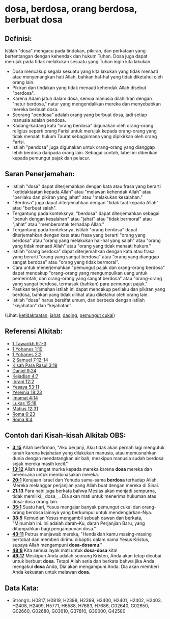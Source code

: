 # dosa, berdosa, orang berdosa, berbuat dosa

## Definisi:

Istilah "dosa" mengacu pada tindakan, pikiran, dan perkataan yang bertentangan dengan kehendak dan hukum Tuhan. Dosa juga dapat merujuk pada tidak melakukan sesuatu yang Tuhan ingin kita lakukan.

* Dosa mencakup segala sesuatu yang kita lakukan yang tidak menaati atau menyenangkan hati Allah, bahkan hal-hal yang tidak diketahui oleh orang lain.
* Pikiran dan tindakan yang tidak menaati kehendak Allah disebut "berdosa".
* Karena Adam jatuh dalam dosa, semua manusia dilahirkan dengan "natur berdosa," natur yang mengendalikan mereka dan menyebabkan mereka berbuat dosa.
* Seorang "pendosa" adalah orang yang berbuat dosa, jadi setiap manusia adalah pendosa.
* Kadang-kadang kata "orang berdosa" digunakan oleh orang-orang religius seperti orang Farisi untuk merujuk kepada orang-orang yang tidak menaati hukum Taurat sebagaimana yang dipikirkan oleh orang Farisi.
* Istilah "pendosa" juga digunakan untuk orang-orang yang dianggap lebih berdosa daripada orang lain. Sebagai contoh, label ini diberikan kepada pemungut pajak dan pelacur.

## Saran Penerjemahan:

* Istilah "dosa" dapat diterjemahkan dengan kata atau frasa yang berarti "ketidaktaatan kepada Allah" atau "melawan kehendak Allah" atau "perilaku dan pikiran yang jahat" atau "melakukan kesalahan."
* "Berdosa" juga dapat diterjemahkan dengan "tidak taat kepada Allah" atau "berbuat salah".
* Tergantung pada konteksnya, "berdosa" dapat diterjemahkan sebagai "penuh dengan kesalahan" atau "jahat" atau "tidak bermoral" atau "jahat" atau "memberontak terhadap Allah."
* Tergantung pada konteksnya, istilah "orang berdosa" dapat diterjemahkan dengan kata atau frasa yang berarti "orang yang berdosa" atau "orang yang melakukan hal-hal yang salah" atau "orang yang tidak menaati Allah" atau "orang yang tidak menaati hukum."
* Istilah "orang berdosa" dapat diterjemahkan dengan kata atau frasa yang berarti "orang yang sangat berdosa" atau "orang yang dianggap sangat berdosa" atau "orang yang tidak bermoral".
* Cara untuk menerjemahkan "pemungut pajak dan orang-orang berdosa" dapat mencakup "orang-orang yang mengumpulkan uang untuk pemerintah, dan orang-orang yang sangat berdosa" atau "orang-orang yang sangat berdosa, termasuk (bahkan) para pemungut pajak."
* Pastikan terjemahan istilah ini dapat mencakup perilaku dan pikiran yang berdosa, bahkan yang tidak dilihat atau diketahui oleh orang lain.
* Istilah "dosa" harus bersifat umum, dan berbeda dengan istilah "kejahatan" dan "kejahatan".

(Lihat: [ketidaktaatan](../other/disobey.md), [jahat](../kt/evil.md), [daging](../kt/flesh.md), [pemungut cukai](../other/tax.md))

## Referensi Alkitab:

* [1 Tawarikh 9:1-3](rc://en/tn/help/1ch/09/01)
* [1 Yohanes 1:10](rc://en/tn/help/1jn/01/10)
* [1 Yohanes 2:2](rc://en/tn/help/1jn/02/02)
* [2 Samuel 7:12-14](rc://en/tn/help/2sa/07/12)
* [Kisah Para Rasul 3:19](rc://en/tn/help/act/03/19)
* [Daniel 9:24](rc://en/tn/help/dan/09/24)
* [Kejadian 4:7](rc://en/tn/help/gen/04/07)
* [Ibrani 12:2](rc://en/tn/help/heb/12/02)
* [Yesaya 53:11](rc://en/tn/help/isa/53/11)
* [Yeremia 18:23](rc://en/tn/help/jer/18/23)
* [Imamat 4:14](rc://en/tn/help/lev/04/14)
* [Lukas 15:18](rc://en/tn/help/luk/15/18)
* [Matius 12:31](rc://en/tn/help/mat/12/31)
* [Roma 6:23](rc://en/tn/help/rom/06/23)
* [Roma 8:4](rc://en/tn/help/rom/08/04)

## Contoh dari Kisah-kisah Alkitab OBS:

* __[3:15](rc://en/tn/help/obs/03/15)__ Allah berfirman, "Aku berjanji, Aku tidak akan pernah lagi mengutuk tanah karena kejahatan yang dilakukan manusia, atau memusnahkan dunia dengan mendatangkan air bah, meskipun manusia sudah berdosa sejak mereka masih kecil."
* __[13:12](rc://en/tn/help/obs/13/12)__ Allah sangat murka kepada mereka karena __dosa__ mereka dan berencana untuk membinasakan mereka.
* __[20:1](rc://en/tn/help/obs/20/01)__ Kerajaan Israel dan Yehuda sama-sama __berdosa__ terhadap Allah. Mereka melanggar perjanjian yang Allah buat dengan mereka di Sinai.
* __[21:13](rc://en/tn/help/obs/21/13)__ Para nabi juga berkata bahwa Mesias akan menjadi sempurna, tidak memiliki__dosa__. Dia akan mati untuk menerima hukuman atas dosa-dosa orang lain.
* __[35:1](rc://en/tn/help/obs/35/01)__ Suatu hari, Yesus mengajar banyak pemungut cukai dan orang-orang berdosa lainnya yang berkumpul untuk mendengarkan-Nya.
* __[38:5](rc://en/tn/help/obs/38/05)__ Kemudian Yesus mengambil sebuah cawan dan berkata, "Minumlah ini. Ini adalah darah-Ku, darah Perjanjian Baru, yang ditumpahkan bagi pengampunan dosa."
* __[43:11](rc://en/tn/help/obs/43/11)__ Petrus menjawab mereka, "Hendaklah kamu masing-masing bertobat dan memberi dirimu dibaptis dalam nama Yesus Kristus, supaya Allah mengampuni __dosa-dosamu__."
* __[48:8](rc://en/tn/help/obs/48/08)__ Kita semua layak mati untuk __dosa-dosa__ kita!
* __[49:17](rc://en/tn/help/obs/49/17)__ Meskipun Anda adalah seorang Kristen, Anda akan tetap dicobai untuk berbuat __dosa__. Tetapi Allah setia dan berkata bahwa jika Anda mengakui __dosa__ Anda, Dia akan mengampuni Anda. Dia akan memberi Anda kekuatan untuk melawan __dosa__.

## Data Kata:

* Strong’s: H0817, H0819, H2398, H2399, H2400, H2401, H2402, H2403, H2408, H2409, H5771, H6588, H7683, H7686, G02640, G02650, G02660, G02680, G03610, G37810, G39000, G42580
